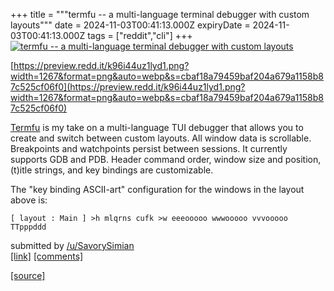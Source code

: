+++
title = """termfu -- a multi-language terminal debugger with custom layouts"""
date = 2024-11-03T00:41:13.000Z
expiryDate = 2024-11-03T00:41:13.000Z
tags = ["reddit","cli"]
+++
[![termfu -- a multi-language terminal debugger with custom layouts](https://external-preview.redd.it/5YSwk4citEpDlchL_Y4AGfr5cPuhYF8dLcGdVaRE930.jpg?width=640&crop=smart&auto=webp&s=5c20cb43b6c92d229cc738067de333e0e032edd3 "termfu -- a multi-language terminal debugger with custom layouts")](https://www.reddit.com/r/commandline/comments/1giayl4/termfu_a_multilanguage_terminal_debugger_with/)

[https://preview.redd.it/k96i44uz1lyd1.png?width=1267&format=png&auto=webp&s=cbaf18a79459baf204a679a1158b87c525cf06f0](https://preview.redd.it/k96i44uz1lyd1.png?width=1267&format=png&auto=webp&s=cbaf18a79459baf204a679a1158b87c525cf06f0)

[Termfu](https://github.com/jvalcher/termfu) is my take on a multi-language TUI debugger that allows you to create and switch between custom layouts. All window data is scrollable. Breakpoints and watchpoints persist between sessions. It currently supports GDB and PDB. Header command order, window size and position, (t)itle strings, and key bindings are customizable.

The "key binding ASCII-art" configuration for the windows in the layout above is:

    [ layout : Main ] >h mlqrns cufk >w eeeooooo wwwooooo vvvooooo TTpppddd 

submitted by [/u/SavorySimian](https://www.reddit.com/user/SavorySimian)  
[\[link\]](https://www.reddit.com/r/commandline/comments/1giayl4/termfu_a_multilanguage_terminal_debugger_with/) [\[comments\]](https://www.reddit.com/r/commandline/comments/1giayl4/termfu_a_multilanguage_terminal_debugger_with/)

[[source]](https://www.reddit.com/r/commandline/comments/1giayl4/termfu_a_multilanguage_terminal_debugger_with/)
